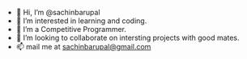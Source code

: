 - 👋 Hi, I’m @sachinbarupal
- 👀 I’m interested in learning and coding.
- 🌱 I’m a Competitive Programmer.
- 💞️ I’m looking to collaborate on intersting projects with good mates.
- 📫 mail me at sachinbarupal@gmail.com

<!---
sachinbarupal/sachinbarupal is a ✨ special ✨ repository because its `README.md` (this file) appears on your GitHub profile.
You can click the Preview link to take a look at your changes.
--->
